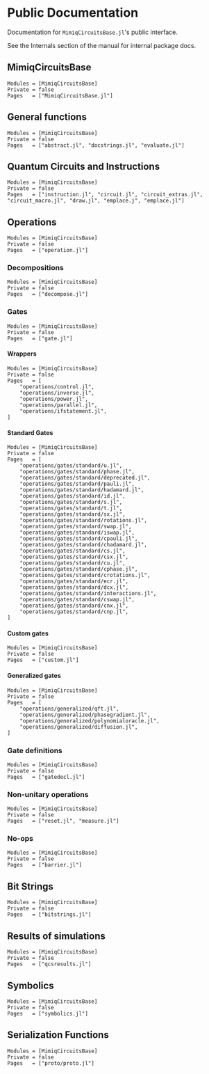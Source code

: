 # Public Documentation

Documentation for `MimiqCircuitsBase.jl`'s public interface.

See the Internals section of the manual for internal package docs.

## MimiqCircuitsBase

```@autodocs
Modules = [MimiqCircuitsBase]
Private = false
Pages   = ["MimiqCircuitsBase.jl"]
```

## General functions

```@autodocs
Modules = [MimiqCircuitsBase]
Private = false
Pages   = ["abstract.jl", "docstrings.jl", "evaluate.jl"]
```

## Quantum Circuits and Instructions

```@autodocs
Modules = [MimiqCircuitsBase]
Private = false
Pages   = ["instruction.jl", "circuit.jl", "circuit_extras.jl", "circuit_macro.jl", "draw.jl", "emplace.j", "emplace.jl"]
```

## Operations

```@autodocs
Modules = [MimiqCircuitsBase]
Private = false
Pages   = ["operation.jl"]
```

### Decompositions

```@autodocs
Modules = [MimiqCircuitsBase]
Private = false
Pages   = ["decompose.jl"]
```

### Gates

```@autodocs
Modules = [MimiqCircuitsBase]
Private = false
Pages   = ["gate.jl"]
```

#### Wrappers

```@autodocs
Modules = [MimiqCircuitsBase]
Private = false
Pages   = [
    "operations/control.jl",
    "operations/inverse.jl",
    "operations/power.jl",
    "operations/parallel.jl",
    "operations/ifstatement.jl",
]
```

#### Standard Gates

```@autodocs
Modules = [MimiqCircuitsBase]
Private = false
Pages   = [
    "operations/gates/standard/u.jl",
    "operations/gates/standard/phase.jl",
    "operations/gates/standard/deprecated.jl",
    "operations/gates/standard/pauli.jl",
    "operations/gates/standard/hadamard.jl",
    "operations/gates/standard/id.jl",
    "operations/gates/standard/s.jl",
    "operations/gates/standard/t.jl",
    "operations/gates/standard/sx.jl",
    "operations/gates/standard/rotations.jl",
    "operations/gates/standard/swap.jl",
    "operations/gates/standard/iswap.jl",
    "operations/gates/standard/cpauli.jl",
    "operations/gates/standard/chadamard.jl",
    "operations/gates/standard/cs.jl",
    "operations/gates/standard/csx.jl",
    "operations/gates/standard/cu.jl",
    "operations/gates/standard/cphase.jl",
    "operations/gates/standard/crotations.jl",
    "operations/gates/standard/ecr.jl",
    "operations/gates/standard/dcx.jl",
    "operations/gates/standard/interactions.jl",
    "operations/gates/standard/cswap.jl",
    "operations/gates/standard/cnx.jl",
    "operations/gates/standard/cnp.jl",
]
```

#### Custom gates

```@autodocs
Modules = [MimiqCircuitsBase]
Private = false
Pages   = ["custom.jl"]
```

#### Generalized gates

```@autodocs
Modules = [MimiqCircuitsBase]
Private = false
Pages   = [
    "operations/generalized/qft.jl",
    "operations/generalized/phasegradient.jl",
    "operations/generalized/polynomialoracle.jl",
    "operations/generalized/diffusion.jl",
]
```

### Gate definitions

```@autodocs
Modules = [MimiqCircuitsBase]
Private = false
Pages   = ["gatedecl.jl"]
```

### Non-unitary operations

```@autodocs
Modules = [MimiqCircuitsBase]
Private = false
Pages   = ["reset.jl", "measure.jl"]
```

### No-ops

```@autodocs
Modules = [MimiqCircuitsBase]
Private = false
Pages   = ["barrier.jl"]
```

## Bit Strings

```@autodocs
Modules = [MimiqCircuitsBase]
Private = false
Pages   = ["bitstrings.jl"]
```

## Results of simulations

```@autodocs
Modules = [MimiqCircuitsBase]
Private = false
Pages   = ["qcsresults.jl"]
```

## Symbolics

```@autodocs
Modules = [MimiqCircuitsBase]
Private = false
Pages   = ["symbolics.jl"]
```

## Serialization Functions

```@autodocs
Modules = [MimiqCircuitsBase]
Private = false
Pages   = ["proto/proto.jl"]
```
